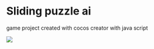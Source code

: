 # Sliding puzzle ai

game project created with cocos creator with java script 

<img src="https://media.giphy.com/media/3oEjHYMPUDuVo2pEEo/giphy.gif" >
